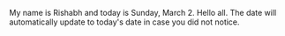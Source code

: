 My name is Rishabh and today is Sunday, March 2. Hello all. The date will automatically update to today's date in case you did not notice.
